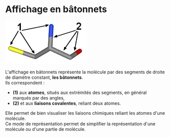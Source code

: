 # Affichage en bâtonnets
![Bâtonnets](static/img/st1.png)   

L'affichage en bâtonnets représente la molécule par des segments de droite de diamètre constant, **les bâtonnets**.   
Ils correspondent :
* **(1)** aux **atomes**, situés aux extrémités des segments, en général marqués par des angles, 
* **(2)** et aux **liaisons covalentes**, reliant deux atomes.  

Elle permet de bien visualiser les liaisons chimiques reliant les atomes d'une molécule.  
Ce mode de représentation permet de simplifier la représentation d'une molécule ou d'une partie de molécule.